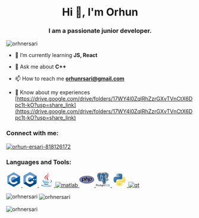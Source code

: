 <h1 align="center">Hi 👋, I'm Orhun</h1>
<h3 align="center">I am a passionate junior developer.</h3>

<p align="left"> <img src="https://komarev.com/ghpvc/?username=orhnersari&label=Profile%20views&color=0e75b6&style=flat" alt="orhnersari" /> </p>

- 🌱 I’m currently learning **JS, React**

- 💬 Ask me about **C++**

- 📫 How to reach me **orhunrsari@gmail.com**

- 📄 Know about my experiences [https://drive.google.com/drive/folders/17WY4l0ZqlRhZzrGXvTVnCtX6Dpc1t-kO?usp=share_link](https://drive.google.com/drive/folders/17WY4l0ZqlRhZzrGXvTVnCtX6Dpc1t-kO?usp=share_link)

<h3 align="left">Connect with me:</h3>
<p align="left">
<a href="https://linkedin.com/in/orhun-ersari-818126172" target="blank"><img align="center" src="https://raw.githubusercontent.com/rahuldkjain/github-profile-readme-generator/master/src/images/icons/Social/linked-in-alt.svg" alt="orhun-ersari-818126172" height="30" width="40" /></a>
</p>

<h3 align="left">Languages and Tools:</h3>
<p align="left"> <a href="https://www.cprogramming.com/" target="_blank" rel="noreferrer"> <img src="https://raw.githubusercontent.com/devicons/devicon/master/icons/c/c-original.svg" alt="c" width="40" height="40"/> </a> <a href="https://www.w3schools.com/cpp/" target="_blank" rel="noreferrer"> <img src="https://raw.githubusercontent.com/devicons/devicon/master/icons/cplusplus/cplusplus-original.svg" alt="cplusplus" width="40" height="40"/> </a> <a href="https://www.java.com" target="_blank" rel="noreferrer"> <img src="https://raw.githubusercontent.com/devicons/devicon/master/icons/java/java-original.svg" alt="java" width="40" height="40"/> </a> <a href="https://www.mathworks.com/" target="_blank" rel="noreferrer"> <img src="https://upload.wikimedia.org/wikipedia/commons/2/21/Matlab_Logo.png" alt="matlab" width="40" height="40"/> </a> <a href="https://www.php.net" target="_blank" rel="noreferrer"> <img src="https://raw.githubusercontent.com/devicons/devicon/master/icons/php/php-original.svg" alt="php" width="40" height="40"/> </a> <a href="https://www.postgresql.org" target="_blank" rel="noreferrer"> <img src="https://raw.githubusercontent.com/devicons/devicon/master/icons/postgresql/postgresql-original-wordmark.svg" alt="postgresql" width="40" height="40"/> </a> <a href="https://www.python.org" target="_blank" rel="noreferrer"> <img src="https://raw.githubusercontent.com/devicons/devicon/master/icons/python/python-original.svg" alt="python" width="40" height="40"/> </a> <a href="https://www.qt.io/" target="_blank" rel="noreferrer"> <img src="https://upload.wikimedia.org/wikipedia/commons/0/0b/Qt_logo_2016.svg" alt="qt" width="40" height="40"/> </a> </p>

<p><img align="left" src="https://github-readme-stats.vercel.app/api/top-langs?username=orhnersari&show_icons=true&locale=en&layout=compact" alt="orhnersari" /></p>

<p>&nbsp;<img align="center" src="https://github-readme-stats.vercel.app/api?username=orhnersari&show_icons=true&locale=en" alt="orhnersari" /></p>

<p><img align="center" src="https://github-readme-streak-stats.herokuapp.com/?user=orhnersari&" alt="orhnersari" /></p>
